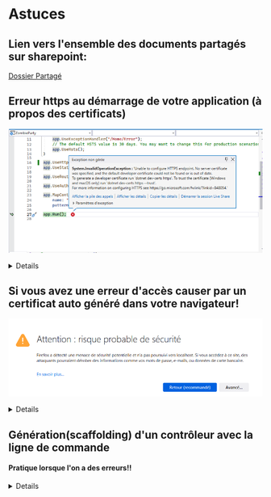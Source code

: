 # Astuces

## Lien vers l'ensemble des documents partagés sur sharepoint:
[Dossier Partagé](https://cegepedouardmontpetit.sharepoint.com/:f:/s/CMT420InformatiqueComitesCours-3W6/Eu0yqXk-z2ZFmRziNCBj9T8BUyor0JWmTTiUkuNPFe6dDQ?e=teepEP)

## Erreur https au démarrage de votre application (à propos des certificats)

![image](/autres/MicrosoftTeams-image.png)

<details>
Il faut premièrement ouvrir la console de package NuGet:

![image](/autres/consoleGestionnaireDePackage.png)

Ensuite il faut exécuter les commandes suivantes:

![image](/autres/commandesDotnetDevcerts.png)

</details>

## Si vous avez une erreur d'accès causer par un certificat auto généré dans votre navigateur!

![image](/autres/RisqueCertificat.png)

<details>

Il y a un problème avec les certificats auto généré. Si vous avez un problème de certificat non sécure en localhost avec votre navigateur, vous pouvez permettre les certificats invalides.

- Dans **chrome** Utiliser cette ligne  : **chrome://flags/#allow-insecure-localhost** et mettre Allow invalid certificates for resources loaded from localhost (ça devrait être la première option) à **enable** et redémarrer Chrome.
- Sur Edge, il y a **edge://flags** qui permet de gérer les options également. Dans tout les cas, il faut trouver l'option (**"Allow invalid certificates"**), vous pouvez faire une recherche.

Voici comment changer de navigateur utilisé par Visual Studio:

![image](/autres/selectionNavigateurVisualStudio.png)

</details>

## Génération(scaffolding) d'un contrôleur avec la ligne de commande 
#### Pratique lorsque l'on a des erreurs!!

<details>

Vous pouvez prendre le temps de lire les [notes de cours](https://cegepedouardmontpetit-my.sharepoint.com/:p:/r/personal/valerie_turgeon_cegepmontpetit_ca/Documents/Site_3W6_Partage/08.1%20VuesControleurs%20autogeneres/S08.1_Generer%20les%20vues%20avec%20console.pptx?d=w25f7099d17b8472baf531cde3223753d&csf=1&web=1&e=XYQLa7) ou alors suivre les directives suivantes


Pour générer le contrôleur et les vues d'un modèle (ou ViewModel), voici la commande si ça ne fonctionne pas avec l'interface graphique :

```
dotnet aspnet-codegenerator controller -m NOM_COMPLET_DU_MODEL_AVEC_NAMESPACE -dc NOM_COMPLET_DU_CONTEXT_AVEC_NAMESPACE -scripts -udl -outDir Controllers -name NOM_DU_CONTROLEUR -async -actions
```

Il faut biensûr remplacer **NOM_COMPLET_DU_MODEL_AVEC_NAMESPACE**, **NOM_COMPLET_DU_CONTEXT_AVEC_NAMESPACE** et **NOM_DU_CONTROLEUR**

Voici des exemples de valeurs :

| Variable | Valeur | 
| :--- | :--- |
| NOM_COMPLET_DU_MODEL_AVEC_NAMESPACE | PresseMots_Web.Models.User |
| NOM_COMPLET_DU_CONTEXT_AVEC_NAMESPACE | PresseMots_Web.Models.Data.PresseMotsDbContext |
| NOM_DU_CONTROLEUR | UsersController |

On aurait donc ceci avec notre exemple :

```
dotnet aspnet-codegenerator controller -m PresseMots_Web.Models.User -dc PresseMots_Web.Models.Data.PresseMotsDbContext -scripts -udl -outDir Controllers -name UsersController -async -actions
```

Si vous avez une erreur comme quoi la commande n'est pas trouvée, vous devez installer l'outil (déjà installé sur les postes du CEGEP)

```
dotnet tool install --global dotnet-aspnet-codegenerator --version 6.0.13
```

Pour rouler la commande:

![image](/autres/menuTerminal.png)

![image](/autres/terminal.png)

:::warning

Cette commande doit être effectué dans la console de VisualStudio et il faut s'assurer de faire un cd NOM_DU_PROJET (PresseMots_Web dans l'exemple) avant de rouler la commande.

:::

</details>


